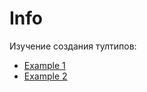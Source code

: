 # Info

Изучение создания тултипов:

- [Example 1](https://www.w3schools.com/css/css_tooltip.asp)
- [Example 2](https://www.w3schools.com/css/css_tooltip.asp)
